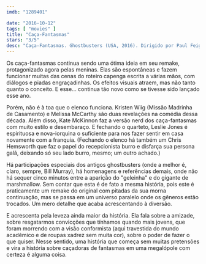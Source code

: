 ```yaml
---
imdb: "1289401"

date: "2016-10-12"
tags: [ "movies" ]
title: "Caça-Fantasmas"
stars: "3/5"
desc: "Caça-Fantasmas. Ghostbusters (USA, 2016). Dirigido por Paul Feig. Escrito por Katie Dippold, Paul Feig, Ivan Reitman, Dan Aykroyd, Harold Ramis. Com Zach Woods (Tour Guide), Kristen Wiig (Erin Gilbert), Ed Begley Jr. (Ed Mulgrave), Charles Dance (Harold Filmore), John Milhiser (Higgins Student), Ben Harris (Higgins Student), Melissa McCarthy (Abby Yates), Karan Soni (Bennie), Kate McKinnon (Jillian Holtzmann)."
---
```

Os caça-fantasmas continua sendo uma ótima ideia em seu remake, protagonizado agora pelas meninas. Elas são espontâneas e fazem funcionar muitas das cenas do roteiro capenga escrita a várias mãos, com diálogos e piadas engraçadinhas. Os efeitos visuais atraem, mas não tanto quanto o conceito. E esse... continua tão novo como se tivesse sido lançado esse ano.

Porém, não é à toa que o elenco funciona. Kristen Wiig (Missão Madrinha de Casamento) e Melissa McCarthy são duas revelações na comédia dessa década. Além disso, Kate McKinnon faz a versão nerd dos caça-fantasmas com muito estilo e desembaraço. E fechando o quarteto, Leslie Jones é espirituosa e nova-iorquina o suficiente para nos fazer sentir em casa novamente com a franquia. (Fechando o elenco há também um Chris Hemsworth que faz o papel do recepcionista burro e disfarça sua persona galã, deixando só seu lado burro, mesmo; um outro achado.)

Há participações especiais dos antigos ghostbusters (onde a melhor é, claro, sempre, Bill Murray), há homenagens e referências demais, onde não há sequer cinco minutos entre a aparição do "geleinha" e do gigante de marshmallow. Sem contar que esta é de fato a mesma história, pois este é praticamente um remake do original com pitadas da sua morna continuação, mas se passa em um universo paralelo onde os gêneros estão trocados. Um mero detalhe que acaba acrescentando à diversão.

E acrescenta pela leveza ainda maior da história. Ela fala sobre a amizade, sobre resgatarmos convicções que tínhamos quando mais jovens, que foram morrendo com a visão conformista (aqui travestida do mundo acadêmico e de roupas xadrez sem muita cor), sobre o poder de fazer o que quiser. Nesse sentido, uma história que começa sem muitas pretensões e vira a história sobre caçadoras de fantasmas em uma megalópole com certeza é alguma coisa.

